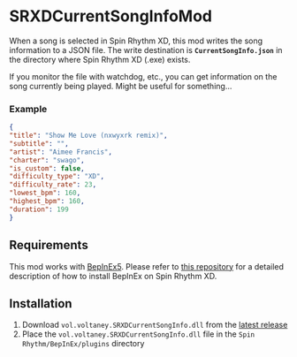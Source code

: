 # SRXDCurrentSongInfoMod
When a song is selected in Spin Rhythm XD, this mod writes the song information to a JSON file. The write destination is **`CurrentSongInfo.json`** in the directory where Spin Rhythm XD (.exe) exists.

If you monitor the file with watchdog, etc., you can get information on the song currently being played. Might be useful for something...

### Example
```json
{
"title": "Show Me Love (nxwyxrk remix)",
"subtitle": "",
"artist": "Aimee Francis",
"charter": "swago",
"is_custom": false,
"difficulty_type": "XD",
"difficulty_rate": 23,
"lowest_bpm": 160,
"highest_bpm": 160,
"duration": 199
}
```

## Requirements
This mod works with [BepInEx5](https://github.com/BepInEx/BepInEx/releases/tag/v5.4.21).
Please refer to [this repository](https://github.com/SRXDModdingGroup/SpinSearch) for a detailed description of how to install BepInEx on Spin Rhythm XD.

## Installation
1. Download `vol.voltaney.SRXDCurrentSongInfo.dll` from the [latest release](https://github.com/voltaney/SRXDCurrentSongInfoMod/releases/latest)
2. Place the `vol.voltaney.SRXDCurrentSongInfo.dll` file in the `Spin Rhythm/BepInEx/plugins` directory
